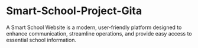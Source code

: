 # Smart-School-Project-Gita
A Smart School Website is a modern, user-friendly platform designed to enhance communication, streamline operations, and provide easy access to essential school information. 
